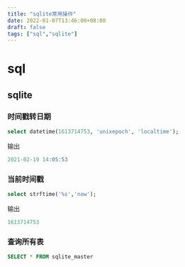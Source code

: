 ```yaml
---
title: "sqlite常用操作"
date: 2022-01-07T13:46:00+08:00
draft: false
tags: ["sql","sqlite"]
---
```

# sql

## sqlite

### 时间戳转日期

```sql
select datetime(1613714753, 'unixepoch', 'localtime');
```

输出

```sql
2021-02-19 14:05:53
```

### 当前时间戳

```sql
select strftime('%s','now');
```

输出

```sql
1613714753
```

### 查询所有表  

```sql
SELECT * FROM sqlite_master
```

